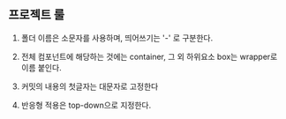 ## 프로젝트 룰

1. 폴더 이름은 소문자를 사용하며, 띄어쓰기는 '-' 로 구분한다.

2. 전체 컴포넌트에 해당하는 것에는 container,
   그 외 하위요소 box는 wrapper로 이름 붙인다.

3. 커밋의 내용의 첫글자는 대문자로 고정한다

4. 반응형 적용은 top-down으로 지정한다.
